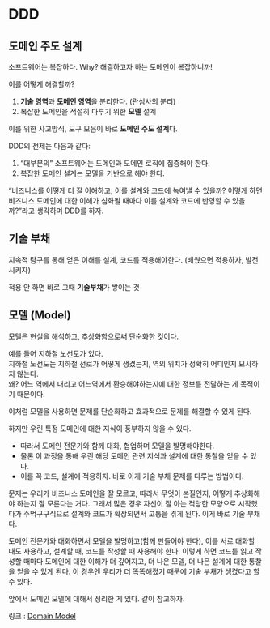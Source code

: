 # DDD

## 도메인 주도 설계

소프트웨어는 복잡하다. Why? 해결하고자 하는 도메인이 복잡하니까!

이를 어떻게 해결할까?

1. **기술 영역**과 **도메인 영역**을 분리한다. (관심사의 분리)
2. 복잡한 도메인을 적절히 다루기 위한 **모델** 설계

이를 위한 사고방식, 도구 모음이 바로 **도메인 주도 설계**다.

DDD의 전제는 다음과 같다:

1. “대부분의” 소프트웨어는 도메인과 도메인 로직에 집중해야 한다.
2. 복잡한 도메인 설계는 모델을 기반으로 해야 한다.

“비즈니스를 어떻게 더 잘 이해하고, 이를 설계와 코드에 녹여낼 수 있을까? 어떻게 하면 비즈니스 도메인에 대한 이해가 심화될 때마다 이를 설계와 코드에 반영할 수 있을까?”라고 생각하며 DDD를 하자.

## 기술 부채

지속적 탐구를 통해 얻은 이해를 설계, 코드를 적용해야한다. (배웠으면 적용하자, 발전시키자)

적용 안 하면 바로 그때 **기술부채**가 쌓이는 것

## 모델 (Model)

모델은 현실을 해석하고, 추상화함으로써 단순화한 것이다.&#x20;

예를 들어 지하철 노선도가 있다.\
지하철 노선도는 지하철 선로가 어떻게 생겼는지, 역의 위치가 정확히 어디인지 묘사하지 않는다.\
왜? 어느 역에서 내리고 어느역에서 환승해야하는지에 대한 정보를 전달하는 게 목적이기 때문이다.

이처럼 모델을 사용하면 문제를 단순화하고 효과적으로 문제를 해결할 수 있게 된다.

하지만 우린 특정 도메인에 대한 지식이 풍부하지 않을 수 있다.

* 따라서 도메인 전문가와 함께 대화, 협업하며 모델을 발명해야한다.
* 물론 이 과정을 통해 우린 해당 도메인 관련 지식과 설계에 대한 통찰을 얻을 수 있다.
* 이를 꼭 코드, 설계에 적용하자. 바로 이게 기술 부채 문제를 다루는 방법이다.

문제는 우리가 비즈니스 도메인을 잘 모르고, 따라서 무엇이 본질인지, 어떻게 추상화해야 하는지 잘 모른다는 거다. 그래서 많은 경우 자신이 잘 아는 적당한 모양으로 시작했다가 주먹구구식으로 설계와 코드가 확장되면서 고통을 겪게 된다. 이게 바로 기술 부채다.

도메인 전문가와 대화하면서 모델을 발명하고(함께 만들어야 한다), 이를 서로 대화할 때도 사용하고, 설계할 때, 코드를 작성할 때 사용해야 한다. 이렇게 하면 코드를 읽고 작성할 때마다 도메인에 대한 이해가 더 깊어지고, 더 나은 모델, 더 나은 설계에 대한 통찰을 얻을 수 있게 된다. 이 경우엔 우리가 더 똑똑해졌기 때문에 기술 부채가 생겼다고 할 수 있다.



앞에서 도메인 모델에 대해서 정리한 게 있다. 같이 참고하자.

링크 : [Domain Model](../../week-4/layered-architecture/domain-model.md)
